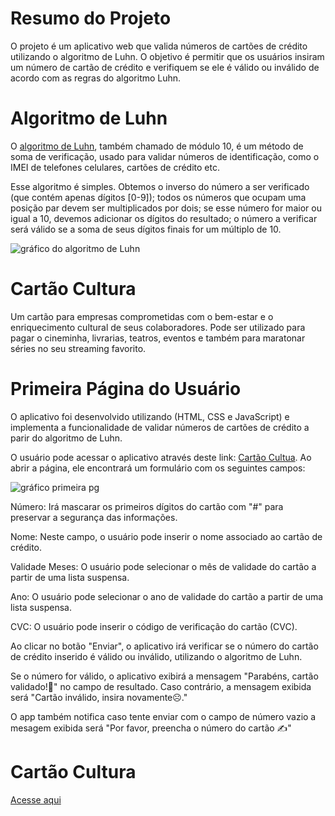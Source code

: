 # Resumo do Projeto
O projeto é um aplicativo web que valida números de cartões de crédito utilizando o algoritmo de Luhn. O objetivo é permitir que os usuários insiram um número de cartão de crédito e verifiquem se ele é válido ou inválido de acordo com as regras do algoritmo Luhn.

#  Algoritmo de Luhn

O [algoritmo de Luhn](https://en.wikipedia.org/wiki/Luhn_algorithm), também
chamado de módulo 10, é um método de soma de verificação, usado para validar
números de identificação, como o IMEI de telefones celulares, cartões de crédito
etc.

Esse algoritmo é simples. Obtemos o inverso do número a ser verificado (que
contém apenas dígitos [0-9]); todos os números que ocupam uma posição par devem
ser multiplicados por dois; se esse número for maior ou igual a 10, devemos
adicionar os dígitos do resultado; o número a verificar será válido se a soma de
seus dígitos finais for um múltiplo de 10.

![gráfico do algoritmo de
Luhn](https://www.101computing.net/wp/wp-content/uploads/Luhn-Algorithm.png)

# Cartão Cultura
Um cartão para empresas comprometidas com o bem-estar e o enriquecimento cultural de seus colaboradores.
Pode ser utilizado para pagar o cineminha, livrarias, teatros, eventos e também para maratonar séries no seu streaming favorito.

#  Primeira Página do Usuário

O aplicativo foi desenvolvido utilizando (HTML, CSS e JavaScript) e implementa a funcionalidade de validar números de cartões de crédito a parir do algoritmo de Luhn.

O usuário pode acessar o aplicativo através deste link: [Cartão Cultua](https://febbex.github.io/SAP010-card-validation/src). Ao abrir a página, ele encontrará um formulário com os seguintes campos:

![gráfico primeira pg](https://media.giphy.com/media/v1.Y2lkPTc5MGI3NjExdWozcGJqYW5xOXd5YTN6enptcmFkam04ejZjd21hcnkzajg2ZXM1YiZlcD12MV9pbnRlcm5hbF9naWZfYnlfaWQmY3Q9Zw/qQwa9AbtXLuQEQEVTu/giphy.gif)

 Número:  Irá mascarar os primeiros dígitos do cartão com "#" para preservar a segurança das informações.

 Nome: Neste campo, o usuário pode inserir o nome associado ao cartão de crédito.

 Validade Meses: O usuário pode selecionar o mês de validade do cartão a partir de uma lista suspensa.

 Ano: O usuário pode selecionar o ano de validade do cartão a partir de uma lista suspensa.
 
 CVC: O usuário pode inserir o código de verificação do cartão (CVC).

Ao clicar no botão "Enviar", o aplicativo irá verificar se o número do cartão de crédito inserido é válido ou inválido, utilizando o algoritmo de Luhn. 

Se o número for válido, o aplicativo exibirá a mensagem "Parabéns, cartão validado!👏" no campo de resultado. Caso contrário, a mensagem exibida será "Cartão inválido, insira novamente☹️." 

O app também notifica caso tente enviar com o campo de número vazio a mesagem exibida será "Por favor, preencha o número do cartão ✍️"

#  Cartão Cultura
[Acesse aqui](https://febbex.github.io/SAP010-card-validation/src)
